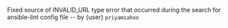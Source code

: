 Fixed source of INVALID_URL type error that occurred during the search for
ansible-lint config file -- by {user} `priyamsahoo`
